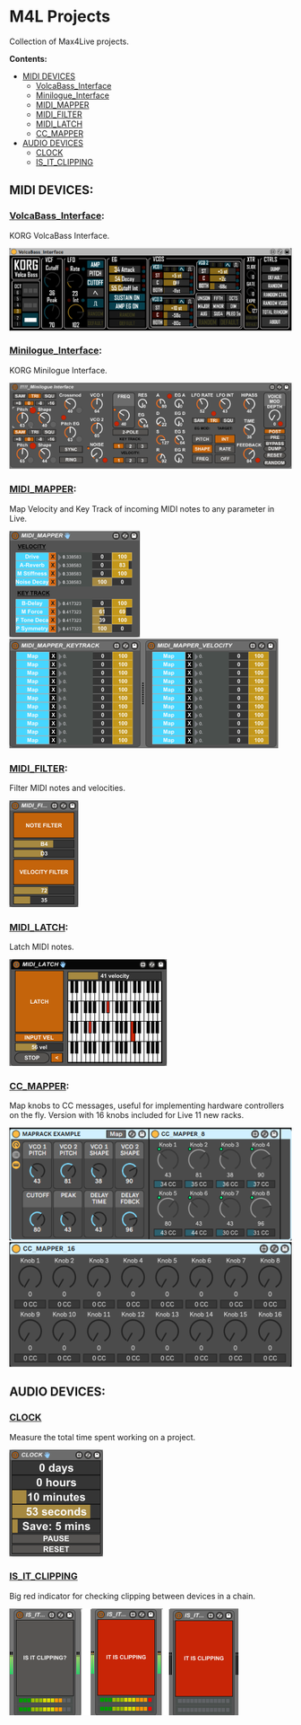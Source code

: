 # M4L Projects
Collection of Max4Live projects.

**Contents:**
* [MIDI DEVICES](#midi-devices)
  * [VolcaBass_Interface](#volcabass_interface)
  * [Minilogue_Interface](#minilogue_interface)
  * [MIDI_MAPPER](#midi_mapper)
  * [MIDI_FILTER](#midi_filter)
  * [MIDI_LATCH](#midi_latch)
  * [CC_MAPPER](#cc_mapper)
* [AUDIO DEVICES](#audio-devices)
  * [CLOCK](#clock)
  * [IS_IT_CLIPPING](#is_it_clipping)

## MIDI DEVICES:

### [VolcaBass_Interface](VolcaBass_Interface):
KORG VolcaBass Interface.

![](https://github.com/tfari/M4L-Projects/blob/main/VolcaBass_Interface/volcabass_interface_interface.png)

### [Minilogue_Interface](Minilogue_Interface):
KORG Minilogue Interface.

![](https://github.com/tfari/M4L-Projects/blob/main/Minilogue_Interface/minilogue_interface.png)

### [MIDI_MAPPER](MIDI_MAPPER):
Map Velocity and Key Track of incoming MIDI notes to any parameter in Live.

![](https://github.com/tfari/M4L-Projects/blob/main/MIDI_MAPPER/midi_mapper_interface.png) ![](https://github.com/tfari/M4L-Projects/blob/main/MIDI_MAPPER/midi_mapper_interface2.png)

### [MIDI_FILTER](MIDI_FILTER):
Filter MIDI notes and velocities.

![](https://github.com/tfari/M4L-Projects/blob/main/MIDI_FILTER/midi_filter_interface_new.png)

### [MIDI_LATCH](MIDI_LATCH):
Latch MIDI notes.

![](https://github.com/tfari/M4L-Projects/blob/main/MIDI_LATCH/midi_latch_interface.png)

### [CC_MAPPER](CC_MAPPER):
Map knobs to CC messages, useful for implementing hardware controllers on the fly. Version with 16 knobs included for Live 11 new racks.


![](https://github.com/tfari/M4L-Projects/blob/main/CC_MAPPER/cc_mapper_interface.png)
![](https://github.com/tfari/M4L-Projects/blob/main/CC_MAPPER/cc_mapper_interface2.png)

 
## AUDIO DEVICES:

### [CLOCK](CLOCK)
Measure the total time spent working on a project.

![](https://github.com/tfari/M4L-Projects/blob/main/CLOCK/clock_interface.png)

### [IS_IT_CLIPPING](IS_IT_CLIPPING)
Big red indicator for checking clipping between devices in a chain.

![](https://github.com/tfari/M4L-Projects/blob/main/IS_IT_CLIPPING/is_it_clipping_interface.png)